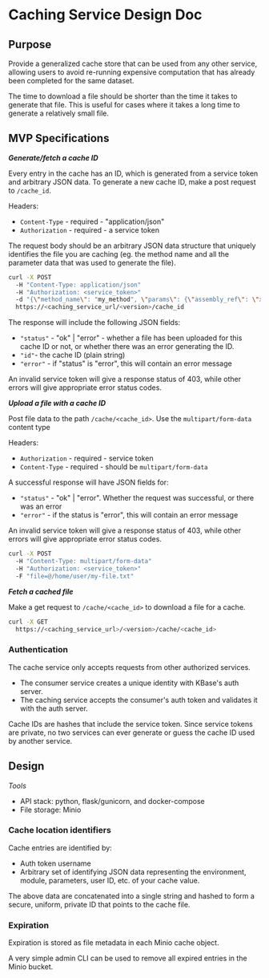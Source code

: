 # Caching Service Design Doc

## Purpose

Provide a generalized cache store that can be used from any other service, allowing users to avoid re-running expensive computation that has already been completed for the same dataset.

The time to download a file should be shorter than the time it takes to generate that file. This is useful for cases where it takes a long time to generate a relatively small file.

## MVP Specifications

**_Generate/fetch a cache ID_**

Every entry in the cache has an ID, which is generated from a service token and arbitrary JSON data. To generate a new cache ID, make a post request to `/cache_id`.

Headers:

* `Content-Type` - required - "application/json"
* `Authorization` - required - a service token

The request body should be an arbitrary JSON data structure that uniquely identifies the file you are caching (eg. the method name and all the parameter data that was used to generate the file).

```sh
curl -X POST
  -H "Content-Type: application/json"
  -H "Authorization: <service_token>"
  -d "{\"method_name\": "my_method", \"params\": {\"assembly_ref\": \"xyz\", \"min_length\": 500}}"
  https://<caching_service_url/<version>/cache_id
```

The response will include the following JSON fields:

* `"status"` - "ok" | "error" - whether a file has been uploaded for this cache ID or not, or whether there was an error generating the ID.
* `"id"`- the cache ID (plain string)
* `"error"` - if "status" is "error", this will contain an error message

An invalid service token will give a response status of 403, while other errors will give appropriate error status codes.

**_Upload a file with a cache ID_**

Post file data to the path `/cache/<cache_id>`. Use the `multipart/form-data` content type

Headers:
* `Authorization` - required - service token
* `Content-Type` - required - should be `multipart/form-data`

A successful response will have JSON fields for:

* `"status"` - "ok" | "error". Whether the request was successful, or there was an error
* `"error"` - if the status is "error", this will contain an error message

An invalid service token will give a response status of 403, while other errors will give appropriate error status codes.

```sh
curl -X POST
  -H "Content-Type: multipart/form-data"
  -H "Authorization: <service_token>"
  -F "file=@/home/user/my-file.txt"
```

**_Fetch a cached file_**

Make a get request to `/cache/<cache_id>` to download a file for a cache.

```sh
curl -X GET
  https://<caching_service_url>/<version>/cache/<cache_id>
```

### Authentication

The cache service only accepts requests from other authorized services.

* The consumer service creates a unique identity with KBase's auth server.
* The caching service accepts the consumer's auth token and validates it with the auth server.

Cache IDs are hashes that include the service token. Since service tokens are private, no two
services can ever generate or guess the cache ID used by another service.

## Design

_Tools_

* API stack: python, flask/gunicorn, and docker-compose
* File storage: Minio

### Cache location identifiers

Cache entries are identified by:

* Auth token username
* Arbitrary set of identifying JSON data representing the environment, module, parameters, user ID, etc. of your
  cache value.

The above data are concatenated into a single string and hashed to form a secure, uniform, private ID that points to the cache file.

### Expiration

Expiration is stored as file metadata in each Minio cache object. 

A very simple admin CLI can be used to remove all expired entries in the Minio bucket.
